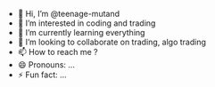 - 👋 Hi, I’m @teenage-mutand
- 👀 I’m interested in coding and trading
- 🌱 I’m currently learning everything
- 💞️ I’m looking to collaborate on trading, algo trading
- 📫 How to reach me ?
- 😄 Pronouns: ...
- ⚡ Fun fact: ...

<!---
teenage-mutand/teenage-mutand is a ✨ special ✨ repository because its `README.md` (this file) appears on your GitHub profile.
You can click the Preview link to take a look at your changes.
--->
